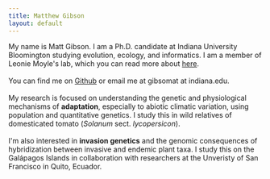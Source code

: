 ```yaml
---
title: Matthew Gibson
layout: default
---
```


My name is Matt Gibson. I am a Ph.D. candidate at Indiana University Bloomington studying evolution, ecology, and informatics. I am a member of Leonie Moyle's lab, which you can read more about <a href="http://www.indiana.edu/~moylelab/">here</a>.<br> <br>You can find me on <a href="http://github.com/gibsonmatt">Github</a> or email me at gibsomat at indiana.edu.<br><br> My research is focused on understanding the genetic and physiological mechanisms of <strong>adaptation</strong>, especially to abiotic climatic variation, using population and quantitative genetics. I study this in wild relatives of domesticated tomato (<em>Solanum</em> sect. <em>lycopersicon</em>). <br>
<br>
I'm also interested in <strong>invasion genetics</strong> and the genomic consequences of hybridization between invasive and endemic plant taxa. I study this on the Galápagos Islands in collaboration with researchers at the Unveristy of San Francisco in Quito, Ecuador.<br> 
